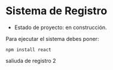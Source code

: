 <h1> Sistema de Registro </h1>

- Estado de proyecto: en construcción.

Para ejecutar el sistema debes poner:

```npm install react```

saliuda de registro 2
